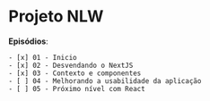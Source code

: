 # Projeto NLW

**Episódios**:

    - [x] 01 - Inicio 
    - [x] 02 - Desvendando o NextJS
    - [x] 03 - Contexto e componentes
    - [ ] 04 - Melhorando a usabilidade da aplicação
    - [ ] 05 - Próximo nível com React